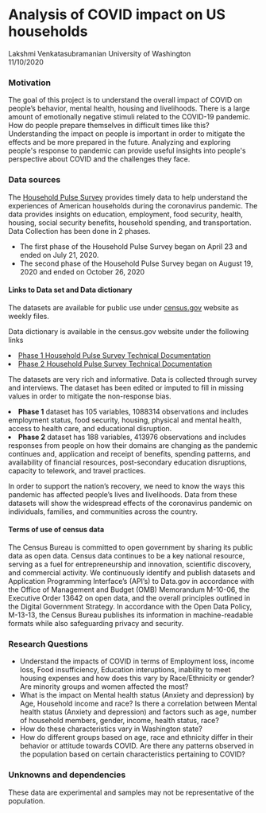 
<h1>Analysis of COVID impact on US households</h1>

Lakshmi Venkatasubramanian 
University of Washington  
11/10/2020

<h3> Motivation </h3> 

<p>The goal of this project is to understand the overall impact of COVID on people’s behavior, mental health, housing and livelihoods. There is a large amount of emotionally negative stimuli related to the COVID-19 pandemic. How do people prepare themselves in difficult times like this? Understanding the impact on people is important in order to mitigate the effects and be more prepared in the future. Analyzing and exploring people's response to pandemic can provide useful insights into people's perspective about COVID and the challenges they face.</p>

<h3>Data sources</h3>
<p>The <a href='https://www2.census.gov/programs-surveys/demo/technical-documentation/hhp/2020_HPS_Background.pdf'>Household Pulse Survey</a> provides timely data to help understand the experiences of American households during the coronavirus pandemic. The data provides insights on education, employment, food security, health, housing, social security benefits, household spending, and transportation. Data Collection has been done in 2 phases.</p>
<ul><li>The first phase of the Household Pulse Survey began on April 23 and ended on July 21, 2020.</li>
<li>The second phase of the Household Pulse Survey began on August 19, 2020 and ended on October 26, 2020 </li></ul></p>

<h4> Links to Data set and Data dictionary</h4>
<p>The datasets are available for public use under <a href='https://www.census.gov/programs-surveys/household-pulse-survey/datasets.html'>census.gov</a> website as weekly files. 

<p>Data dictionary is available in the census.gov website under the following links</p>
<p><li><a href='https://www.census.gov/programs-surveys/household-pulse-survey/technical-documentation.html#phase1'>Phase 1 Household Pulse Survey Technical Documentation</a></li>
<li><a href='https://www.census.gov/programs-surveys/household-pulse-survey/technical-documentation.html#phasePhase2'>Phase 2 Household Pulse Survey Technical Documentation</a></p></li>

<p>The datasets are very rich and informative. Data is collected through survey and interviews. The dataset has been edited or imputed to fill in missing values in order to mitigate the non-response bias.</p>
    <li><strong>Phase 1</strong> dataset has 105 variables, 1088314 observations and includes employment status, food security, housing, physical and mental health, access to health care, and educational disruption. </li>
     <li><strong>Phase 2</strong> dataset has 188 variables, 413976 observations and includes responses from people on how their domains are changing as the pandemic continues and, application and receipt of benefits, spending patterns, and availability of financial resources, post-secondary education disruptions, capacity to telework, and travel practices. </li>
   <p>In order to support the nation’s recovery, we need to know the ways this pandemic has affected people’s lives and livelihoods. Data from these datasets will show the widespread effects of the coronavirus pandemic on individuals, families, and communities across the country.</p>

<h4>Terms of use of census data </h4>
<p>The Census Bureau is committed to open government by sharing its public data as open data. Census data continues to be a key national resource, serving as a fuel for entrepreneurship and innovation, scientific discovery, and commercial activity.  We continuously identify and publish datasets and Application Programming Interface’s (API’s) to Data.gov in accordance with the Office of Management and Budget (OMB) Memorandum M-10-06, the Executive Order 13642 on open data, and the overall principles outlined in the Digital Government Strategy.  In accordance with the Open Data Policy, M-13-13, the Census Bureau publishes its information in machine-readable formats while also safeguarding privacy and security.</p>


<h3>Research Questions</h3>
<ul>
    <li>Understand the impacts of COVID in terms of Employment loss, income loss, Food insufficiency, Education interuptions, inability to meet housing expenses and how does this vary by Race/Ethnicity or gender? Are minority groups and women affected the most?</li>
    <li>What is the impact on Mental health status (Anxiety and depression) by Age, Household income and race? Is there a correlation between Mental health status (Anxiety and depression) and factors such as age, number of household members, gender, income, health status, race? </li>
    <li>How do these characteristics vary in Washington state? </li>
    <li>How do different groups based on age, race and ethnicity differ in their behavior or attitude towards COVID. Are there any patterns observed in the population based on certain characteristics pertaining to COVID?</li> 
</ul>

<h3>Unknowns and dependencies</h3>
<p>These data are experimental and samples may not be representative of the population. </p>

